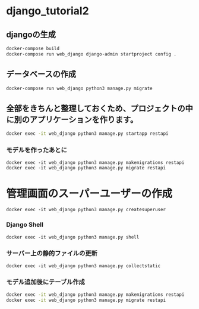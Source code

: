 # django_tutorial2


## djangoの生成
```bash
docker-compose build
docker-compose run web_django django-admin startproject config .
```

## データベースの作成
```bash
docker-compose run web_django python3 manage.py migrate
```

## 全部をきちんと整理しておくため、プロジェクトの中に別のアプリケーションを作ります。
```bash
docker exec -it web_django python3 manage.py startapp restapi
```

### モデルを作ったあとに
```
docker exec -it web_django python3 manage.py makemigrations restapi
docker exec -it web_django python3 manage.py migrate restapi
```

# 管理画面のスーパーユーザーの作成
```
docker exec -it web_django python3 manage.py createsuperuser
```

### Django Shell
```
docker exec -it web_django python3 manage.py shell
```

### サーバー上の静的ファイルの更新
```
docker exec -it web_django python3 manage.py collectstatic
```

### モデル追加後にテーブル作成
```bash
docker exec -it web_django python3 manage.py makemigrations restapi
docker exec -it web_django python3 manage.py migrate restapi
```